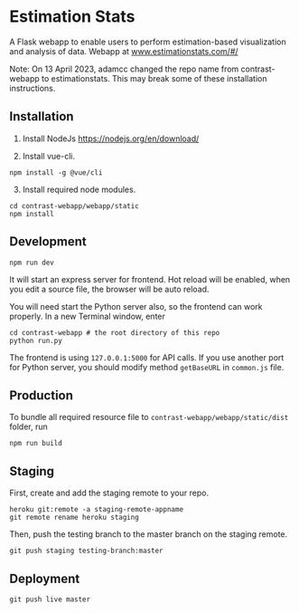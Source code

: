 # Estimation Stats
A Flask webapp to enable users to perform estimation-based visualization and analysis of data.
Webapp at www.estimationstats.com/#/

Note: On 13 April 2023, adamcc changed the repo name from contrast-webapp to estimationstats. This may break some of these installation instructions.

## Installation

1. Install NodeJs https://nodejs.org/en/download/

2. Install vue-cli.

```shell
npm install -g @vue/cli
```

3. Install required node modules.

```shell
cd contrast-webapp/webapp/static
npm install
```

## Development

```shell
npm run dev
```
It will start an express server for frontend. Hot reload will be enabled, when you edit a source file, the browser will be auto reload.

You will need start the Python server also, so the frontend can work properly. In a new Terminal window, enter

```shell
cd contrast-webapp # the root directory of this repo
python run.py
```

The frontend is using `127.0.0.1:5000` for API calls. If you use another port for Python server, you should modify method `getBaseURL` in `common.js` file.

## Production

To bundle all required resource file to `contrast-webapp/webapp/static/dist` folder, run

```shell
npm run build
```


## Staging

First, create and add the staging remote to your repo.
```shell
heroku git:remote -a staging-remote-appname
git remote rename heroku staging
```

Then, push the testing branch to the master branch on the staging remote.
```shell
git push staging testing-branch:master
```

## Deployment

```shell
git push live master
```

